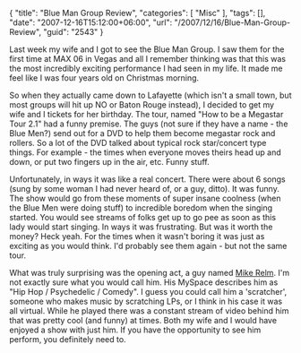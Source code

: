 {
	"title": "Blue Man Group Review",
	"categories": [
		"Misc"
	],
	"tags": [],
	"date": "2007-12-16T15:12:00+06:00",
	"url": "/2007/12/16/Blue-Man-Group-Review",
	"guid": "2543"
}

Last week my wife and I got to see the Blue Man Group. I saw them for the first time at MAX 06 in Vegas and all I remember thinking was that this was the most incredibly exciting performance I had seen in my life. It made me feel like I was four years old on Christmas morning. 

So when they actually came down to Lafayette (which isn't a small town, but most groups will hit up NO or Baton Rouge instead), I decided to get my wife and I tickets for her birthday. The tour, named "How to be a Megastar Tour 2.1" had a funny premise. The guys (not sure if they have a name - the Blue Men?) send out for a DVD to help them become megastar rock and rollers. So a lot of the DVD talked about typical rock star/concert type things. For example - the times when everyone moves theirs head up and down, or put two fingers up in the air, etc. Funny stuff. 

Unfortunately, in ways it was like a real concert. There were about 6 songs (sung by some woman I had never heard of, or a guy, ditto). It was funny. The show would go from these moments of super insane coolness (when the Blue Men were doing stuff) to incredible boredom when the singing started. You would see streams of folks get up to go pee as soon as this lady would start singing. In ways it was frustrating. But was it worth the money? Heck yeah. For the times when it wasn't boring it was just as exciting as you would think. 
I'd probably see them again - but not the same tour. 

What was truly surprising was the opening act, a guy named <a href="http://www.mikerelm.com/">Mike Relm</a>. I'm not exactly sure what you would call him. His MySpace describes him as "Hip Hop / Psychedelic / Comedy". I guess you could call him a 'scratcher', someone who makes music by scratching LPs, or I think in his case it was all virtual. While he played there was a constant stream of video behind him that was pretty cool (and funny) at times. Both my wife and I would have enjoyed a show with just him. If you have the opportunity to see him perform, you definitely need to.